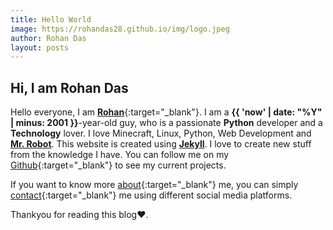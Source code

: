 ```yaml
---
title: Hello World
image: https://rohandas28.github.io/img/logo.jpeg
author: Rohan Das
layout: posts
---
```


## Hi, I am Rohan Das
Hello everyone, I am [**Rohan**](https://www.instagram.com/RohanDasYT){:target="_blank"}. I am  a **{{ 'now' | date: "%Y" | minus: 2001 }}**-year-old guy, who is a passionate **Python** developer and  a **Technology**  lover. I love Minecraft, Linux, Python, Web Development and [**Mr. Robot**](https://en.wikipedia.org/wiki/Mr._Robot). This website is created using [**Jekyll**](https://jekyllrb.com/). I love to create new stuff from the  knowledge I have. You can follow me on my [Github](https://github.com/RohanDas28){:target="_blank"} to see my current projects. 

If you want to know more [about]({{site.url}}{{site.baseurl}}/#about){:target="_blank"} me, you can simply [contact]({{site.url}}{{site.baseurl}}/#contact){:target="_blank"} me using different social media platforms.<br>

Thankyou for reading this blog❤.
